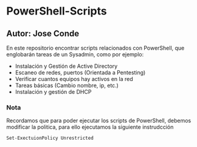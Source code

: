 # PowerShell-Scripts
## Autor: Jose Conde 

En este repositorio encontrar scripts relacionados con PowerShell, que englobarán tareas de un Sysadmin, como por ejemplo:
- Instalación y Gestión de Active Directory
- Escaneo de redes, puertos (Orientada a Pentesting)
- Verificar cuantos equipos hay activos en la red
- Tareas básicas (Cambio nombre, ip, etc.)
- Instalación y gestión de DHCP 

### Nota 
Recordamos que para poder ejecutar los scripts de PowerShell, debemos modificar la politica, para ello ejecutamos la siguiente instrudcción 
```PowerShell
Set-ExectuionPolicy Unrestricted
``` 
